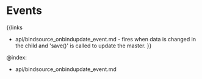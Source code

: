
Events
=======

{{links
- api/bindsource_onbindupdate_event.md - fires when data is changed in the child and 'save()' is called to update the master.
}}

@index:
- api/bindsource_onbindupdate_event.md


